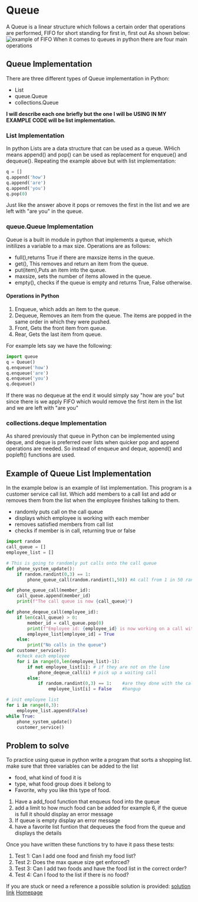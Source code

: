 # Queue
A Queue is a linear structure which follows a certain order that operations are performed, FIFO for short standing for first in, first out
As shown below:
![example of FIFO](https://media.geeksforgeeks.org/wp-content/cdn-uploads/gq/2014/02/Queue.png)
When it comes to queues in python there are four main operations

## Queue Implementation
There are three different types of Queue implementation in Python: 
* List
* queue.Queue
* collections.Queue

**I will describe each one briefly but the one I will be USING IN MY EXAMPLE CODE will be list implementation.**

### List Implementation
In python Lists are a data structure that can be used as a queue. WHich means append() and pop() can be used as replacement for enqueue() and dequeue(). Repeating the example above but with list implementation:

```python
q = []
q.append('how')
q.append('are')
q.append('you')
q.pop(0)
```
Just like the answer above it pops or removes the first in the list and we are left with "are you" in the queue.

### queue.Queue Implementation
Queue is a built in module in python that implements a queue, which initilizes a variable to a max size. Operations are as follows:

* full(),returns True if there are maxsize items in the queue.
* get(), This removes and return an item from the queue.
* put(item),Puts an item into the queue.
* maxsize, sets the number of items allowed in the queue.
* empty(), checks if the queue is empty and returns True, False otherwise.

#### Operations in Python 

1. Enqueue, which adds an item to the queue.
2. Dequeue, Removes an item from the queue. The items are popped in the same order in which they were pushed.
3. Front, Gets the front item from queue.
4. Rear, Gets the last item from queue. 

For example lets say we have the following:
```python
import queue
q = Queue()
q.enqueue('how')
q.enqueue('are')
q.enqueue('you')
q.dequeue()
```
If there was no dequeue at the end it would simply say "how are you" but since there is we apply FIFO which would remove the first item in the list and we are left with "are you"

### collections.deque Implementation
As shared previously that queue in Python can be implemented using deque, and deque is preferred over lists when quicker pop and append operations are needed. So instead of enqueue and deque, append() and popleft() functions are used.

## Example of Queue List Implementation
In the example below is an example of list implementation. This program is a customer service call list. Which add members to a call list and add or removes them from the list when the employee finishes talking to them.
* randomly puts call on the call queue
* displays which employee is working with each member
* removes satisfied members from call list
* checks if member is in call, returning true or false 

```python
import random
call_queue = []
employee_list = []

# This is going to randomly put calls onto the call queue
def phone_system_update():
    if random.randint(0,3) == 1:
        phone_queue_call(random.randint(1,50)) #A call from 1 in 50 random members

def phone_queue_call(member_id):
    call_queue.append(member_id)
    print(f"The call queue is now {call_queue}")

def phone_deqeue_call(employee_id):
    if len(call_queue) > 0:
        member_id = call_queue.pop(0)
        print(f"Employee id: {employee_id} is now working on a call with member:{member_id}")
        employee_list[employee_id] = True
    else:
        print("No calls in the queue")
def customer_service():
    #check each employee
    for i in range(0,len(employee_list)-1):
        if not employee_list[i]: # if they are not on the line
            phone_deqeue_call(i) # pick up a waiting call
        else:      
            if random.randint(0,3) == 1:    #are they done with the call
                employee_list[i] = False    #hangup

# init employee list
for i in range(0,3):
    employee_list.append(False)
while True:
    phone_system_update()
    customer_service()
```

## Problem to solve
To practice using queue in python write a program that sorts a shopping list. 
make sure that three variables can be added to the list
* food, what kind of food it is
* type, what food group does it belong to
* Favorite, why you like this type of food.

1. Have a add_food function that enqueus food into the queue
2. add a limit to how much food can be added for example 6, if the queue is full it should display an error message
3. If queue is empty display an error message
4. have a favorite list funtion that dequeues the food from the queue and displays the details

Once you have written these functions try to have it pass these tests:
1. Test 1: Can I add one food and finish my food list?
2. Test 2: Does the max queue size get enforced?
3. Test 3: Can I add two foods and have the food list in the correct order?
4. Test 4: Can I food to the list if there is no food?

If you are stuck or need a reference a possible solution is provided:
[solution link](https://github.com/ghostrider86/data_structure_final/blob/main/food_list.py)
[Homepage](https://github.com/ghostrider86/data_structure_final)

